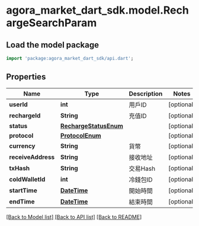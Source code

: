 # agora_market_dart_sdk.model.RechargeSearchParam

## Load the model package
```dart
import 'package:agora_market_dart_sdk/api.dart';
```

## Properties
Name | Type | Description | Notes
------------ | ------------- | ------------- | -------------
**userId** | **int** | 用戶ID | [optional] 
**rechargeId** | **String** | 充值ID | [optional] 
**status** | [**RechargeStatusEnum**](RechargeStatusEnum.md) |  | [optional] 
**protocol** | [**ProtocolEnum**](ProtocolEnum.md) |  | [optional] 
**currency** | **String** | 貨幣 | [optional] 
**receiveAddress** | **String** | 接收地址 | [optional] 
**txHash** | **String** | 交易Hash | [optional] 
**coldWalletId** | **int** | 冷錢包ID | [optional] 
**startTime** | [**DateTime**](DateTime.md) | 開始時間 | [optional] 
**endTime** | [**DateTime**](DateTime.md) | 結束時間 | [optional] 

[[Back to Model list]](../README.md#documentation-for-models) [[Back to API list]](../README.md#documentation-for-api-endpoints) [[Back to README]](../README.md)


